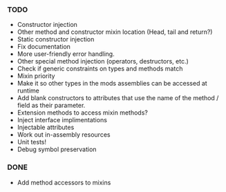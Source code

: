 ### TODO

- Constructor injection
- Other method and constructor mixin location (Head, tail and return?)
- Static constructor injection
- Fix documentation
- More user-friendly error handling.
- Other special method injection (operators, destructors, etc.)
- Check if generic constraints on types and methods match
- Mixin priority
- Make it so other types in the mods assemblies can be accessed at runtime
- Add blank constructors to attributes that use the name of the method / field as their parameter.
- Extension methods to access mixin methods?
- Inject interface implimentations
- Injectable attributes
- Work out in-assembly resources
- Unit tests!
- Debug symbol preservation

### DONE

- Add method accessors to mixins